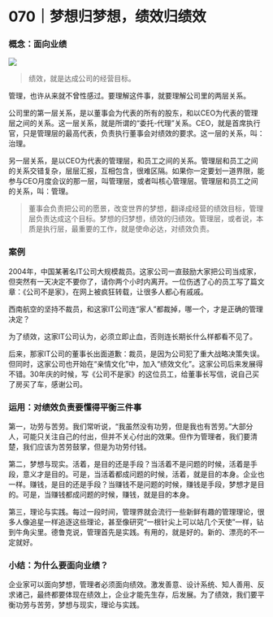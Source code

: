 # 070｜梦想归梦想，绩效归绩效

### 概念：面向业绩

![](../img/91a6b330811c3456b613c6022575af5e.jpg)

> 绩效，就是达成公司的经营目标。

管理，也许从来就不曾性感过。要理解这件事，就要理解公司里的两层关系。

公司里的第一层关系，是以董事会为代表的所有的股东，和以CEO为代表的管理层之间的关系。这一层关系，就是所谓的“委托-代理”关系。CEO，就是首席执行官，只是管理层的最高代表，负责执行董事会对绩效的要求。这一层的关系，叫：治理。

另一层关系，是以CEO为代表的管理层，和员工之间的关系。管理层和员工之间的关系交错复杂，层层汇报，互相包含，很难区隔。如果你一定要划一道界限，能参与CEO月度会议的那一层，叫管理层，或者叫核心管理层。管理层和员工之间的关系，叫：管理。

> 董事会负责把公司的愿景，改变世界的梦想，翻译成经营的绩效目标，管理层负责达成这个目标。梦想的归梦想，绩效的归绩效。管理层，或者说，本质是执行层，最重要的工作，就是使命必达，对绩效负责。

### 案例

2004年，中国某著名IT公司大规模裁员。这家公司一直鼓励大家把公司当成家，但突然有一天决定不要你了，请你两个小时内离开。一位伤透了心的员工写了篇文章：《公司不是家》，在网上被疯狂转载，让很多人都心有戚戚。

西南航空的坚持不裁员，和这家IT公司连“家人”都裁掉，哪一个，才是正确的管理决定？

为了绩效，这家IT公司认为，必须立即止血，否则连长期长什么样都看不见了。

后来，那家IT公司的董事长出面道歉：裁员，是因为公司犯了重大战略决策失误。但同时，这家公司也开始在“亲情文化”中，加入“绩效文化”。这家公司后来发展得不错。30年庆的时候，写《公司不是家》的这位员工，给董事长写信，说自己买了房买了车，感谢公司。

### 运用：对绩效负责要懂得平衡三件事

第一，功劳与苦劳。我们常听说，“我虽然没有功劳，但是我也有苦劳。”大部分人，可能只关注自己的付出，但并不关心付出的效果。但作为管理者，我们要清楚，我们应该为苦劳鼓掌，但是为功劳付钱。

第二，梦想与现实。活着，是目的还是手段？当活着不是问题的时候，活着是手段，意义才是目的。可是，当活着都成问题的时候，活着，就是目的本身。企业也一样。赚钱，是目的还是手段？当赚钱不是问题的时候，赚钱是手段，梦想才是目的。可是，当赚钱都成问题的时候，赚钱，就是目的本身。

第三，理论与实践。每过一段时间，管理界就会流行一些新鲜有趣的管理理论，很多人像追星一样追逐这些理论，甚至像研究“一根针尖上可以站几个天使”一样，钻到牛角尖里。德鲁克说，管理首先是实践。有用的，就是好的。新的、漂亮的不一定就好。

### 小结：为什么要面向业绩？

企业家可以面向梦想，管理者必须面向绩效。激发善意、设计系统、知人善用、反求诸己，最终都要体现在绩效上，企业才能先生存，后发展。为了绩效，我们要平衡功劳与苦劳，梦想与现实，理论与实践。